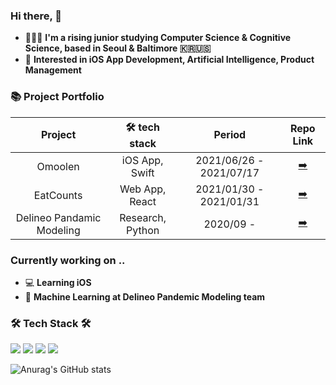 ### Hi there, 👋   

 - 👩🏻‍💻   **I'm a rising junior studying Computer Science & Cognitive Science, based in Seoul & Baltimore 🇰🇷🇺🇸**    
 - 🌱  **Interested in iOS App Development, Artificial Intelligence, Product Management**

### 📚 Project Portfolio

|   Project      |    🛠 tech stack     | Period| Repo Link   |
| :-------------: |:-------------:| :-----:| :-----:|
| Omoolen | iOS App, Swift  | 2021/06/26 - 2021/07/17 | [➡️](https://github.com/TeamOmoolen/TeamOmoolen-iOS) |
| EatCounts | Web App, React  | 2021/01/30 - 2021/01/31 | [➡️](https://github.com/jinny0909/eatcounts) |
| Delineo Pandamic Modeling | Research, Python  | 2020/09 - | [➡️](https://github.com/jinny0909/PandemicModel)|


###  Currently working on ..
 - 💻   **Learning iOS**  
 - 🔬   **Machine Learning at Delineo Pandemic Modeling team**

###  🛠 Tech Stack 🛠
<p alighn = "center">

<img src="https://img.shields.io/badge/Python-blue?style=flat-square&logo=Python&logoColor=white"/> 
<img src="https://img.shields.io/badge/Java-orange?style=flat-square&logo=Java&logoColor=white"/>
<img src="https://img.shields.io/badge/C/C++-brightgreen?style=flat-square&logo=C&logoColor=white"/>
<img src="https://img.shields.io/badge/Swift-red?style=flat-square&logo=Swift&logoColor=white"/>


</p>



![Anurag's GitHub stats](https://github-readme-stats.vercel.app/api?username=jinny0909&&show_icons=true&theme=tokyonight)
